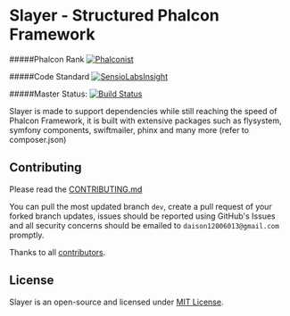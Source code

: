 Slayer - Structured Phalcon Framework
=====================================

#####Phalcon Rank
[![Phalconist](https://phalconist.com/phalconslayer/slayer/default.svg)](https://phalconist.com/phalconslayer/slayer)

#####Code Standard
[![SensioLabsInsight](https://insight.sensiolabs.com/projects/5d5e8a5c-62e6-43cf-9d36-39f62cefdcd2/big.png)](https://insight.sensiolabs.com/projects/5d5e8a5c-62e6-43cf-9d36-39f62cefdcd2)

#####Master Status:
[![Build Status](https://travis-ci.org/phalconslayer/framework.svg?branch=master)](https://travis-ci.org/phalconslayer/framework)

Slayer is made to support dependencies while still reaching the speed of Phalcon Framework, it is built with extensive packages such as flysystem, symfony components, swiftmailer, phinx and many more (refer to composer.json)

## Contributing

Please read the [CONTRIBUTING.md](https://github.com/phalconslayer/framework/blob/master/CONTRIBUTING.md)

You can pull the most updated branch ``dev``, create a pull request of your forked branch updates, issues should be reported using GitHub's Issues and all security concerns should be emailed to ``daison12006013@gmail.com`` promptly.

Thanks to all [contributors](https://github.com/phalconslayer/framework/graphs/contributors).

## License

Slayer is an open-source and licensed under [MIT License](http://opensource.org/licenses/MIT).

